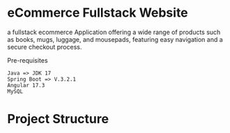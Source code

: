 # eCommerce Fullstack Website

a fullstack ecommerce Application offering a wide range of products such as books, mugs, luggage, and mousepads, featuring easy navigation and a secure checkout process.


Pre-requisites
```
Java =>	JDK 17
Spring Boot => V.3.2.1
Angular 17.3
MySQL	
```


# Project Structure
```

```

